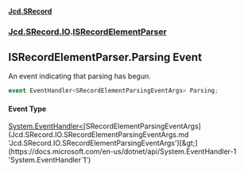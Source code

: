 #### [Jcd.SRecord](index.md 'index')
### [Jcd.SRecord.IO](Jcd.SRecord.IO.md 'Jcd.SRecord.IO').[ISRecordElementParser](Jcd.SRecord.IO.ISRecordElementParser.md 'Jcd.SRecord.IO.ISRecordElementParser')

## ISRecordElementParser.Parsing Event

An event indicating that parsing has begun.

```csharp
event EventHandler<SRecordElementParsingEventArgs> Parsing;
```

#### Event Type
[System.EventHandler&lt;](https://docs.microsoft.com/en-us/dotnet/api/System.EventHandler-1 'System.EventHandler`1')[SRecordElementParsingEventArgs](Jcd.SRecord.IO.SRecordElementParsingEventArgs.md 'Jcd.SRecord.IO.SRecordElementParsingEventArgs')[&gt;](https://docs.microsoft.com/en-us/dotnet/api/System.EventHandler-1 'System.EventHandler`1')